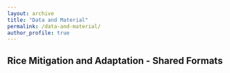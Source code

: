 ```yaml
---
layout: archive
title: "Data and Material"
permalink: /data-and-material/
author_profile: true
---
```


## Rice Mitigation and Adaptation - Shared Formats
